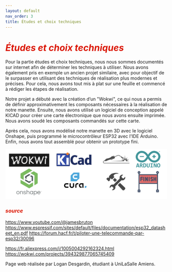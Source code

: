 ```yaml
---
layout: default
nav_order: 3
title: Études et choix techniques
---
```


# <span style="color:#DB1702">_Études et choix techniques_</span>

Pour la partie études et choix techniques, nous nous sommes documentés sur internet afin de déterminer les techniques à utiliser. Nous avons également pris en exemple un ancien projet similaire, avec pour objectif de le surpasser en utilisant des techniques de réalisation plus modernes et précises. Pour cela, nous avons tout mis à plat sur une feuille et commencé à rédiger les étapes de réalisation.

Notre projet a débuté avec la création d’un "Wokwi", ce qui nous a permis de définir approximativement les composants nécessaires à la réalisation de notre manette. Ensuite, nous avons utilisé un logiciel de conception appelé KICAD pour créer une carte électronique que nous avons ensuite imprimée. Nous avons soudé les composants commandés sur cette carte.

Après cela, nous avons modélisé notre manette en 3D avec le logiciel Onshape, puis programmé le microcontrôleur ESP32 avec l'IDE Arduino. Enfin, nous avons tout assemblé pour obtenir un prototype fini.

![Illustration choix](images/image8.png)

### <span style="color:#DB1702">_source_</span>

https://www.youtube.com/@jamesbruton
https://www.espressif.com/sites/default/files/documentation/esp32_datasheet_en.pdf
https://forum.hacf.fr/t/piloter-une-telecommande-par-esp32/30096

https://fr.aliexpress.com/i/1005004292162324.html
https://wokwi.com/projects/394329877065745409



Page web réalisée par Logan Desgardin, étudiant à UniLaSalle Amiens.
